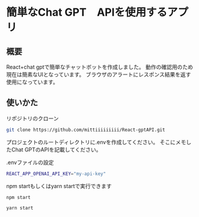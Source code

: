 # 簡単なChat GPT　APIを使用するアプリ

## 概要
React+chat gptで簡単なチャットボットを作成しました。
動作の確認用のため現在は簡素なUIとなっています。
ブラウザのアラートにレスポンス結果を返す使用になっています。

## 使いかた

リポジトリのクローン

```bash
git clone https://github.com/mittiiiiiiiii/React-gptAPI.git
```

プロジェクトのルートディレクトリに.envを作成してください。
そこにメモしたChat GPTのAPIを記載してください。

.envファイルの設定

```bash
REACT_APP_OPENAI_API_KEY="my-api-key"
```

npm startもしくはyarn startで実行できます

```bash
npm start
```

```bash
yarn start
```